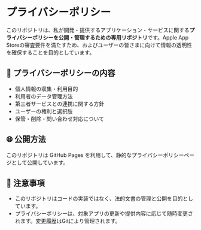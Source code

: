 # プライバシーポリシー

このリポジトリは、私が開発・提供するアプリケーション・サービスに関する**プライバシーポリシーを公開・管理するための専用リポジトリ**です。Apple App Storeの審査要件を満たすため、およびユーザーの皆さまに向けて情報の透明性を確保することを目的としています。

## 📄 プライバシーポリシーの内容

- 個人情報の収集・利用目的  
- 利用者のデータ管理方法  
- 第三者サービスとの連携に関する方針  
- ユーザーの権利と選択肢  
- 保管・削除・問い合わせ対応について


## 🌐 公開方法

このリポジトリは GitHub Pages を利用して、静的なプライバシーポリシーページとして公開しています。  

## 📌 注意事項

- このリポジトリはコードの実装ではなく、法的文書の管理と公開を目的としています。  
- プライバシーポリシーは、対象アプリの更新や提供内容に応じて随時変更されます。変更履歴はGitにより管理されます。

